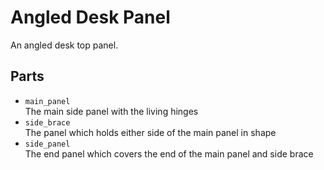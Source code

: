 Angled Desk Panel
=================

An angled desk top panel.

Parts
-----

 - ```main_panel```   
   The main side panel with the living hinges
 - ```side_brace```   
   The panel which holds either side of the main panel in shape
 - ```side_panel```   
   The end panel which covers the end of the main panel and side brace
